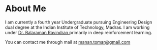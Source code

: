 <head>
<title> Manan Tomar </title> 
</head>

# About Me 
I am currently a fourth year Undergraduate pursuing Engineering Design dual degree at the Indian Institute of Technology, Madras. I am working under <a href="http://www.cse.iitm.ac.in/~ravi/"> Dr. Balaraman Ravindran </a> primarily in deep reinforcement learning. 
  
You can contact me through mail at manan.tomar@gmail.com
